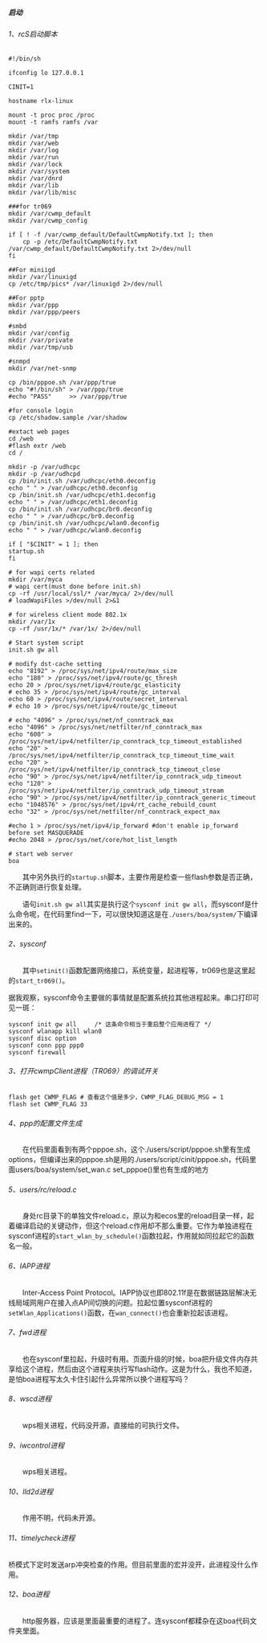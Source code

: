 ##### 启动

###### 1、rcS启动脚本

```shell
#!/bin/sh

ifconfig lo 127.0.0.1

CINIT=1

hostname rlx-linux

mount -t proc proc /proc
mount -t ramfs ramfs /var

mkdir /var/tmp
mkdir /var/web
mkdir /var/log
mkdir /var/run
mkdir /var/lock
mkdir /var/system
mkdir /var/dnrd
mkdir /var/lib
mkdir /var/lib/misc

###for tr069
mkdir /var/cwmp_default
mkdir /var/cwmp_config

if [ ! -f /var/cwmp_default/DefaultCwmpNotify.txt ]; then
	cp -p /etc/DefaultCwmpNotify.txt /var/cwmp_default/DefaultCwmpNotify.txt 2>/dev/null
fi

##For miniigd
mkdir /var/linuxigd
cp /etc/tmp/pics* /var/linuxigd 2>/dev/null

##For pptp
mkdir /var/ppp
mkdir /var/ppp/peers

#smbd
mkdir /var/config
mkdir /var/private
mkdir /var/tmp/usb

#snmpd
mkdir /var/net-snmp

cp /bin/pppoe.sh /var/ppp/true
echo "#!/bin/sh" > /var/ppp/true
#echo "PASS"     >> /var/ppp/true

#for console login
cp /etc/shadow.sample /var/shadow

#extact web pages
cd /web
#flash extr /web
cd /
 
mkdir -p /var/udhcpc
mkdir -p /var/udhcpd
cp /bin/init.sh /var/udhcpc/eth0.deconfig
echo " " > /var/udhcpc/eth0.deconfig
cp /bin/init.sh /var/udhcpc/eth1.deconfig
echo " " > /var/udhcpc/eth1.deconfig
cp /bin/init.sh /var/udhcpc/br0.deconfig
echo " " > /var/udhcpc/br0.deconfig
cp /bin/init.sh /var/udhcpc/wlan0.deconfig
echo " " > /var/udhcpc/wlan0.deconfig

if [ "$CINIT" = 1 ]; then
startup.sh
fi

# for wapi certs related
mkdir /var/myca
# wapi cert(must done before init.sh)
cp -rf /usr/local/ssl/* /var/myca/ 2>/dev/null
# loadWapiFiles >/dev/null 2>&1
 
# for wireless client mode 802.1x
mkdir /var/1x
cp -rf /usr/1x/* /var/1x/ 2>/dev/null
 
# Start system script
init.sh gw all
 
# modify dst-cache setting
echo "8192" > /proc/sys/net/ipv4/route/max_size
echo "180" > /proc/sys/net/ipv4/route/gc_thresh
echo 20 > /proc/sys/net/ipv4/route/gc_elasticity
# echo 35 > /proc/sys/net/ipv4/route/gc_interval
echo 60 > /proc/sys/net/ipv4/route/secret_interval
# echo 10 > /proc/sys/net/ipv4/route/gc_timeout
 
# echo "4096" > /proc/sys/net/nf_conntrack_max
echo "4096" > /proc/sys/net/netfilter/nf_conntrack_max
echo "600" > /proc/sys/net/ipv4/netfilter/ip_conntrack_tcp_timeout_established
echo "20" > /proc/sys/net/ipv4/netfilter/ip_conntrack_tcp_timeout_time_wait
echo "20" > /proc/sys/net/ipv4/netfilter/ip_conntrack_tcp_timeout_close
echo "90" > /proc/sys/net/ipv4/netfilter/ip_conntrack_udp_timeout
echo "120" > /proc/sys/net/ipv4/netfilter/ip_conntrack_udp_timeout_stream
echo "90" > /proc/sys/net/ipv4/netfilter/ip_conntrack_generic_timeout
echo "1048576" > /proc/sys/net/ipv4/rt_cache_rebuild_count
echo "32" > /proc/sys/net/netfilter/nf_conntrack_expect_max

#echo 1 > /proc/sys/net/ipv4/ip_forward #don't enable ip_forward before set MASQUERADE
#echo 2048 > /proc/sys/net/core/hot_list_length

# start web server
boa

```

　　其中另外执行的`startup.sh`脚本，主要作用是检查一些flash参数是否正确，不正确则进行恢复处理。

　　语句`init.sh gw all`其实是执行这个`sysconf init gw all`，而sysconf是什么命令呢，在代码里find一下，可以很快知道这是在`./users/boa/system/`下编译出来的。

###### 2、sysconf

　　其中`setinit()`函数配置网络接口，系统变量，起进程等，tr069也是这里起的`start_tr069()`。

据我观察，sysconf命令主要做的事情就是配置系统拉其他进程起来。串口打印可见一斑：

```shell
sysconf init gw all 	/* 这条命令相当于重启整个应用进程了 */
sysconf wlanapp kill wlan0 
sysconf disc option 
sysconf conn ppp ppp0
sysconf firewall 
```

###### 3、打开cwmpClient进程（TR069）的调试开关

```shell
flash get CWMP_FLAG	# 查看这个值是多少，CWMP_FLAG_DEBUG_MSG = 1
flash set CWMP_FLAG 33
```

###### 4、ppp的配置文件生成

　　在代码里面看到有两个pppoe.sh，这个./users/script/pppoe.sh里有生成options，但编译出来的pppoe.sh是用的./users/script/cinit/pppoe.sh，代码里面users/boa/system/set_wan.c set_pppoe()里也有生成的地方

###### 5、users/rc/reload.c

　　身处rc目录下的单独文件reload.c，原以为和ecos里的reload目录一样，起着编译启动的关键动作，但这个reload.c作用却不那么重要。它作为单独进程在sysconf进程的`start_wlan_by_schedule()`函数拉起，作用就如同拉起它的函数名一般。

###### 6、IAPP进程

　　Inter-Access Point Protocol。IAPP协议也即802.11f是在数据链路层解决无线局域网用户在接入点AP间切换的问题。拉起位置sysconf进程的`setWlan_Applications()`函数，在`wan_connect()`也会重新拉起该进程。

###### 7、fwd进程

　　也在sysconf里拉起，升级时有用。页面升级的时候，boa把升级文件内存共享给这个进程，然后由这个进程来执行写flash动作。这是为什么，我也不知道，是怕boa进程写太久卡住引起什么异常所以换个进程写吗？

###### 8、wscd进程

　　wps相关进程，代码没开源，直接给的可执行文件。

###### 9、iwcontrol进程

　　wps相关进程。

###### 10、lld2d进程

　　作用不明，代码未开源。

###### 11、timelycheck进程

​	桥模式下定时发送arp冲突检查的作用。但目前里面的宏并没开，此进程没什么作用。

###### 12、boa进程

　　http服务器，应该是里面最重要的进程了。连sysconf都糅杂在这boa代码文件夹里面。